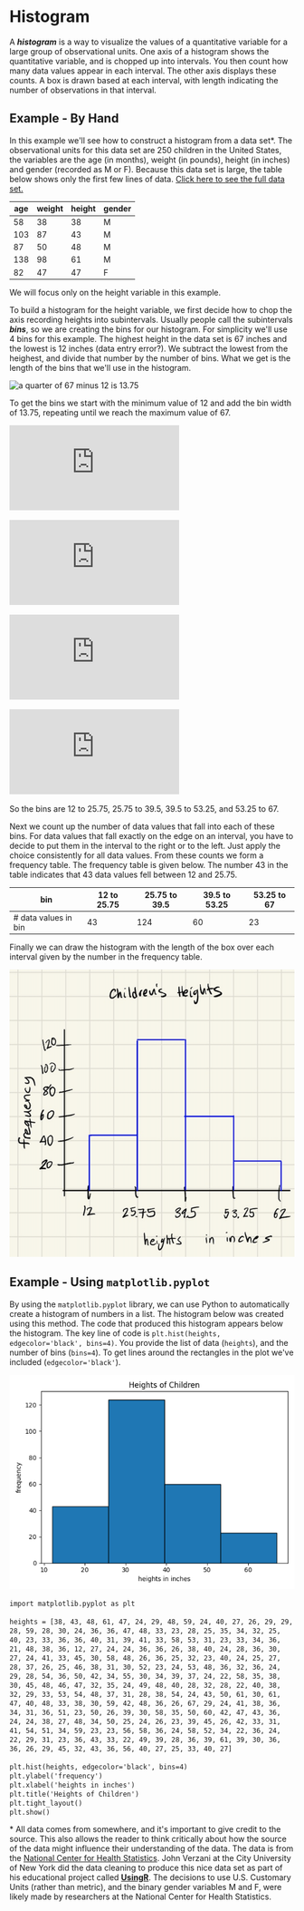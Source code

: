 # Histogram

A ***histogram*** is a way to visualize the values of a quantitative variable for a large group of observational units.  One axis of a histogram shows the quantitative variable, and is chopped up into intervals.  You then count how many data values appear in each interval.  The other axis displays these counts.  A box is drawn based at each interval, with length indicating the number of observations in that interval.  

## Example - By Hand
In this example we'll see how to construct a histogram from a data set*.  The observational units for this data set are 250 children in the United States, the variables are the age (in months), weight (in pounds), height (in inches) and gender (recorded as M or F). Because this data set is large, the table below shows only the first few lines of data.  [Click here to see the full data set.](../data/kid-weights-UsingR.csv)

| age | weight | height | gender |
|-----|--------|--------|--------|
| 58  | 38     | 38     | M      |
| 103 | 87     | 43     | M      |
| 87  | 50     | 48     | M      |
| 138 | 98     | 61     | M      |
| 82  | 47     | 47     | F      |

 We will focus only on the height variable in this example. 

 To build a histogram for the height variable, we first decide how to chop the axis recording heights into subintervals.  Usually people call the subintervals ***bins***, so we are creating the bins for our histogram.  For simplicity we'll use 4 bins for this example.  The highest height in the data set is 67 inches and the lowest is 12 inches (data entry error?).  We subtract the lowest from the heighest, and divide that number by the number of bins.  What we get is the length of the bins that we'll use in the histogram.
 
![a quarter of 67 minus 12 is 13.75](https://latex.codecogs.com/svg.latex?\tfrac{1}{4}(67-12)=13.75)

To get the bins we start with the minimum value of 12 and add the bin width of 13.75, repeating until we reach the maximum value of 67.

![twelve plus 13.75 is 25.75](https://latex.codecogs.com/svg.latex?12+13.75=25.75)

![25.75 plus 13.75 is 39.5](https://latex.codecogs.com/svg.latex?25.75+13.75=39.5)

![39.5 plus 13.75 is 53.25](https://latex.codecogs.com/svg.latex?39.5+13.75=53.25)

![53.25 plus 13.75 is 67](https://latex.codecogs.com/svg.latex?53.25+13.75=67)

So the bins are 12 to 25.75, 25.75 to 39.5, 39.5 to 53.25, and 53.25 to 67.

Next we count up the number of data values that fall into each of these bins. For data values that fall exactly on the edge on an interval, you have to decide to put them in the interval to the right or to the left.  Just apply the choice consistently for all data values. From these counts we form a frequency table.  The frequency table is given below.  The number 43 in the table indicates that 43 data values fell between 12 and 25.75.



| bin | 12 to 25.75      | 25.75 to 39.5  | 39.5 to 53.25      | 53.25 to 67 |
|----------|--------------|----------|--------------|--------------|
| # data values in bin   | 43     | 124    | 60   | 23 |

Finally we can draw the histogram with the length of the box over each interval given by the number in the frequency table.


![Histogram of children's heights by hand](../image/hist_height_byhand.png)



## Example - Using `matplotlib.pyplot`

By using the `matplotlib.pyplot` library, we can use Python to automatically create a histogram of numbers in a list.  The histogram below was created using this method. The code that produced this histogram appears below the histogram. The key line of code is `plt.hist(heights, edgecolor='black', bins=4)`.  You provide the list of data (`heights`), and the number of bins (`bins=4`). To get lines around the rectangles in the plot we've included (`edgecolor='black'`).

<!-- (Comment) Code for graph below is in level_1/code/hist.py -->
![Histogram of children's heights using matplotlib.pyplot](../image/hist_heights.png)

```
import matplotlib.pyplot as plt

heights = [38, 43, 48, 61, 47, 24, 29, 48, 59, 24, 40, 27, 26, 29, 29, 28, 59, 28, 30, 24, 36, 36, 47, 48, 33, 23, 28, 25, 35, 34, 32, 25, 40, 23, 33, 36, 36, 40, 31, 39, 41, 33, 58, 53, 31, 23, 33, 34, 36, 21, 48, 38, 36, 12, 27, 24, 24, 36, 36, 26, 38, 40, 24, 28, 36, 30, 27, 24, 41, 33, 45, 30, 58, 48, 26, 36, 25, 32, 23, 40, 24, 25, 27, 28, 37, 26, 25, 46, 38, 31, 30, 52, 23, 24, 53, 48, 36, 32, 36, 24, 29, 28, 54, 36, 50, 42, 34, 55, 30, 34, 39, 37, 24, 22, 58, 35, 38, 30, 45, 48, 46, 47, 32, 35, 24, 49, 48, 40, 28, 32, 28, 22, 40, 38, 32, 29, 33, 53, 54, 48, 37, 31, 28, 38, 54, 24, 43, 50, 61, 30, 61, 47, 40, 48, 33, 38, 30, 59, 42, 48, 36, 26, 67, 29, 24, 41, 38, 36, 34, 31, 36, 51, 23, 50, 26, 39, 30, 58, 35, 50, 60, 42, 47, 43, 36, 24, 24, 38, 27, 48, 34, 50, 25, 24, 26, 23, 39, 45, 26, 42, 33, 31, 41, 54, 51, 34, 59, 23, 23, 56, 58, 36, 24, 58, 52, 34, 22, 36, 24, 22, 29, 31, 23, 36, 43, 33, 22, 49, 39, 28, 36, 39, 61, 39, 30, 36, 36, 26, 29, 45, 32, 43, 36, 56, 40, 27, 25, 33, 40, 27]

plt.hist(heights, edgecolor='black', bins=4)
plt.ylabel('frequency')
plt.xlabel('heights in inches')
plt.title('Heights of Children')
plt.tight_layout()
plt.show()
```

\* All data comes from somewhere, and it's important to give credit to the source. This also allows the reader to think critically about how the source of the data might influence their understanding of the data. The data is from the [National Center for Health Statistics](https://www.cdc.gov/nchs/nhanes/index.htm?CDC_AA_refVal=https%3A%2F%2Fwww.cdc.gov%2Fnchs%2Fnhanes.htm). John Verzani at the City University of New York did the data cleaning to produce this nice data set as part of his educational project called [**UsingR**](https://www.math.csi.cuny.edu/Statistics/R/simpleR/). The decisions to use U.S. Customary Units (rather than metric), and the binary gender variables M and F, were likely made by researchers at the National Center for Health Statistics. 
